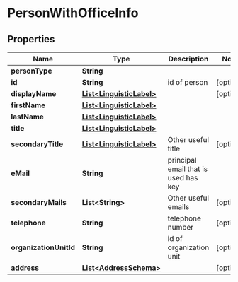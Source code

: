 # PersonWithOfficeInfo

## Properties
Name | Type | Description | Notes
------------ | ------------- | ------------- | -------------
**personType** | **String** |  | 
**id** | **String** | id of person |  [optional]
**displayName** | [**List&lt;LinguisticLabel&gt;**](LinguisticLabel.md) |  |  [optional]
**firstName** | [**List&lt;LinguisticLabel&gt;**](LinguisticLabel.md) |  | 
**lastName** | [**List&lt;LinguisticLabel&gt;**](LinguisticLabel.md) |  | 
**title** | [**List&lt;LinguisticLabel&gt;**](LinguisticLabel.md) |  | 
**secondaryTitle** | [**List&lt;LinguisticLabel&gt;**](LinguisticLabel.md) | Other useful title |  [optional]
**eMail** | **String** | principal email that is used has key | 
**secondaryMails** | **List&lt;String&gt;** | Other useful emails |  [optional]
**telephone** | **String** | telephone number |  [optional]
**organizationUnitId** | **String** | id of organization unit |  [optional]
**address** | [**List&lt;AddressSchema&gt;**](AddressSchema.md) |  |  [optional]
